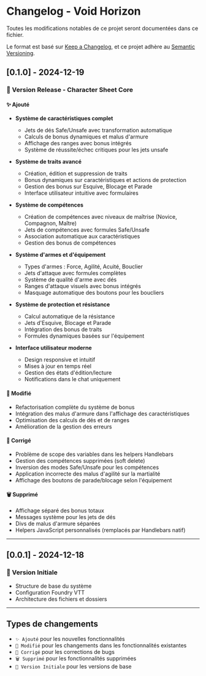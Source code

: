 # Changelog - Void Horizon

Toutes les modifications notables de ce projet seront documentées dans ce fichier.

Le format est basé sur [Keep a Changelog](https://keepachangelog.com/fr/1.0.0/),
et ce projet adhère au [Semantic Versioning](https://semver.org/spec/v2.0.0.html).

## [0.1.0] - 2024-12-19

### 🎉 Version Release - Character Sheet Core

#### ✨ Ajouté
- **Système de caractéristiques complet**
  - Jets de dés Safe/Unsafe avec transformation automatique
  - Calculs de bonus dynamiques et malus d'armure
  - Affichage des ranges avec bonus intégrés
  - Système de réussite/échec critiques pour les jets unsafe

- **Système de traits avancé**
  - Création, édition et suppression de traits
  - Bonus dynamiques sur caractéristiques et actions de protection
  - Gestion des bonus sur Esquive, Blocage et Parade
  - Interface utilisateur intuitive avec formulaires

- **Système de compétences**
  - Création de compétences avec niveaux de maîtrise (Novice, Compagnon, Maître)
  - Jets de compétences avec formules Safe/Unsafe
  - Association automatique aux caractéristiques
  - Gestion des bonus de compétences

- **Système d'armes et d'équipement**
  - Types d'armes : Force, Agilité, Acuité, Bouclier
  - Jets d'attaque avec formules complètes
  - Système de qualité d'arme avec dés
  - Ranges d'attaque visuels avec bonus intégrés
  - Masquage automatique des boutons pour les boucliers

- **Système de protection et résistance**
  - Calcul automatique de la résistance
  - Jets d'Esquive, Blocage et Parade
  - Intégration des bonus de traits
  - Formules dynamiques basées sur l'équipement

- **Interface utilisateur moderne**
  - Design responsive et intuitif
  - Mises à jour en temps réel
  - Gestion des états d'édition/lecture
  - Notifications dans le chat uniquement

#### 🔧 Modifié
- Refactorisation complète du système de bonus
- Intégration des malus d'armure dans l'affichage des caractéristiques
- Optimisation des calculs de dés et de ranges
- Amélioration de la gestion des erreurs

#### 🐛 Corrigé
- Problème de scope des variables dans les helpers Handlebars
- Gestion des compétences supprimées (soft delete)
- Inversion des modes Safe/Unsafe pour les compétences
- Application incorrecte des malus d'agilité sur la martialité
- Affichage des boutons de parade/blocage selon l'équipement

#### 🗑️ Supprimé
- Affichage séparé des bonus totaux
- Messages système pour les jets de dés
- Divs de malus d'armure séparées
- Helpers JavaScript personnalisés (remplacés par Handlebars natif)

---

## [0.0.1] - 2024-12-18

### 🚀 Version Initiale
- Structure de base du système
- Configuration Foundry VTT
- Architecture des fichiers et dossiers

---

## Types de changements

- `✨ Ajouté` pour les nouvelles fonctionnalités
- `🔧 Modifié` pour les changements dans les fonctionnalités existantes
- `🐛 Corrigé` pour les corrections de bugs
- `🗑️ Supprimé` pour les fonctionnalités supprimées
- `🚀 Version Initiale` pour les versions de base
